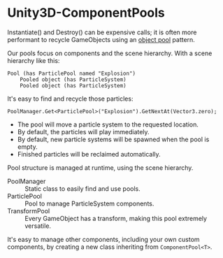 Unity3D-ComponentPools
====================

Instantiate() and Destroy() can be expensive calls; it is often more performant to recycle GameObjects using an [object pool](http://answers.unity3d.com/questions/196413/gameobject-pool-to-avoid-performance-issues-in-ins.html) pattern.

Our pools focus on components and the scene hierarchy. With a scene hierarchy like this:

    Pool (has ParticlePool named "Explosion")
        Pooled object (has ParticleSystem)
        Pooled object (has ParticleSystem)

It's easy to find and recycle those particles:

    PoolManager.Get<ParticlePool>("Explosion").GetNextAt(Vector3.zero);

* The pool will move a particle system to the requested location.
* By default, the particles will play immediately.
* By default, new particle systems will be spawned when the pool is empty.
* Finished particles will be reclaimed automatically.

Pool structure is managed at runtime, using the scene hierarchy.

<dl>
<dt>PoolManager</dt>
<dd>Static class to easily find and use pools.</dd>

<dt>ParticlePool</dt>
<dd>Pool to manage ParticleSystem components.</dd>

<dt>TransformPool</dt>
<dd>Every GameObject has a transform, making this pool extremely versatile.</dd>
</dl>

It's easy to manage other components, including your own custom components, by creating a new class inheriting from `ComponentPool<T>`.
